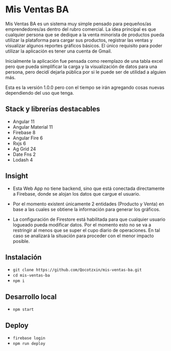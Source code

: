 # Mis Ventas BA

Mis Ventas BA es un sistema muy simple pensado para pequeños/as emprendedores/as dentro del rubro comercial.
La idea principal es que cualquier persona que se dedique a la venta minorista de productos pueda utilizar la
plataforma para cargar sus productos, registrar las ventas y visualizar algunos reportes gráficos básicos.
El único requisito para poder utilizar la aplicación es tener una cuenta de Gmail.

Inicialmente la aplicación fue pensada como reemplazo de una tabla excel pero que pueda simplificar la carga
y la visualización de datos para una persona, pero decidí dejarla pública por si le puede ser de utilidad a
alguien más.

Esta es la versión 1.0.0 pero con el tiempo se irán agregando cosas nuevas dependiendo del uso que tenga.

## Stack y librerías destacables

- Angular 11
- Angular Material 11
- Firebase 8
- Angular Fire 6
- Rxjs 6
- Ag Grid 24
- Date Fns 2
- Lodash 4

## Insight

- Esta Web App no tiene backend, sino que está conectada directamente a Firebase, donde se alojan los datos que cargue el usuario.

- Por el momento existent únicamente 2 entidades (Producto y Venta) en base a las cuales se obtiene la información para generar los gráficos.

- La configuración de Firestore está habilitada para que cualquier usuario logueado pueda modificar datos. Por el momento esto no se va a restringir al menos que se super el cupo diario de operaciones. En tal caso se analizará la situación para proceder con el menor impacto posible.

## Instalación

- `git clone https://github.com/Qocotzxin/mis-ventas-ba.git`
- `cd mis-ventas-ba`
- `npm i`

## Desarrollo local

- `npm start`

## Deploy

- `firebase login`
- `npm run deploy`
